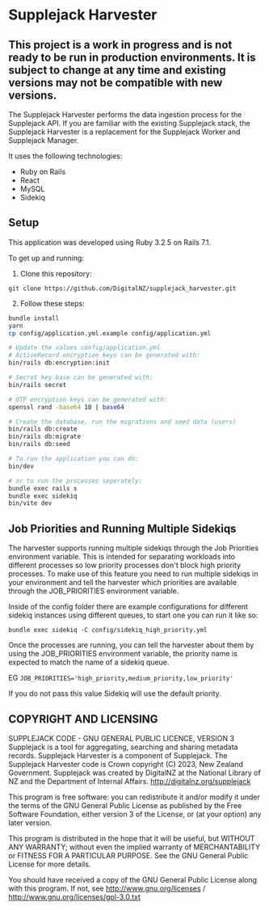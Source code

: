 # Supplejack Harvester

## This project is a work in progress and is not ready to be run in production environments. It is subject to change at any time and existing versions may not be compatible with new versions.

The Supplejack Harvester performs the data ingestion process for the Supplejack API. If you are familiar with the existing Supplejack stack, the Supplejack Harvester is a replacement for the Supplejack Worker and Supplejack Manager.

It uses the following technologies:

- Ruby on Rails
- React
- MySQL
- Sidekiq

## Setup

This application was developed using Ruby 3.2.5 on Rails 7.1.

To get up and running:

1. Clone this repository:

`git clone https://github.com/DigitalNZ/supplejack_harvester.git`

2. Follow these steps:

```bash
bundle install
yarn
cp config/application.yml.example config/application.yml

# Update the values config/application.yml
# ActiveRecord encryption keys can be generated with:
bin/rails db:encryption:init

# Secret key base can be generated with:
bin/rails secret

# OTP encryption keys can be generated with:
openssl rand -base64 10 | base64

# Create the database, run the migrations and seed data (users)
bin/rails db:create
bin/rails db:migrate
bin/rails db:seed

# To run the application you can do:
bin/dev

# or to run the processes seperately:
bundle exec rails s
bundle exec sidekiq
bin/vite dev
```

## Job Priorities and Running Multiple Sidekiqs

The harvester supports running multiple sidekiqs through the Job Priorities environment variable. This is intended for separating workloads into different processes so low priority processes don't block high priority processes. To make use of this feature you need to run multiple sidekiqs in your environment and tell the harvester which priorities are available through the JOB_PRIORITIES environment variable. 

Inside of the config folder there are example configurations for different sidekiq instances using different queues, to start one you can run it like so:

`bundle exec sidekiq -C config/sidekiq_high_priority.yml`

Once the processes are running, you can tell the harvester about them by using the JOB_PRIORITIES environment variable, the priority name is expected to match the name of a sidekiq queue.

EG `JOB_PRIORITIES='high_priority,medium_priority,low_priority'`

If you do not pass this value Sidekiq will use the default priority. 

## COPYRIGHT AND LICENSING

SUPPLEJACK CODE - GNU GENERAL PUBLIC LICENCE, VERSION 3
Supplejack is a tool for aggregating, searching and sharing metadata records. Supplejack Harvester is a component of Supplejack. The Supplejack Harvester code is Crown copyright (C) 2023, New Zealand Government. Supplejack was created by DigitalNZ at the National Library of NZ and the Department of Internal Affairs. http://digitalnz.org/supplejack

This program is free software: you can redistribute it and/or modify it under the terms of the GNU General Public License as published by the Free Software Foundation, either version 3 of the License, or (at your option) any later version.

This program is distributed in the hope that it will be useful, but WITHOUT ANY WARRANTY; without even the implied warranty of MERCHANTABILITY or FITNESS FOR A PARTICULAR PURPOSE. See the GNU General Public License for more details.

You should have received a copy of the GNU General Public License along with this program. If not, see http://www.gnu.org/licenses / http://www.gnu.org/licenses/gpl-3.0.txt
